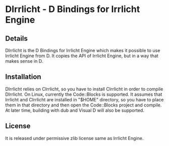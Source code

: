 DIrrlicht - D Bindings for Irrlicht Engine
==========================================

Details
-------

DIrrlicht is the D Bindings for Irrlicht Engine which makes it possible to use Irrlicht Engine from D. It copies the API of Irrlicht Engine, but in a way that makes sense in D.

Installation
------------

DIrrlicht relies on CIrrlicht, so you have to install CIrrlicht in order to compile DIrrlicht. On Linux, currently the Code::Blocks is supported. It assumes that Irrlicht and CIrrlicht are installed in "$HOME" directory, so you have to place them in that directory and then open the Code::Blocks project and compile. At later time, building with dub and Visual D will also be supported.

License
-------

It is released under permissive zlib license same as Irrlicht Engine.